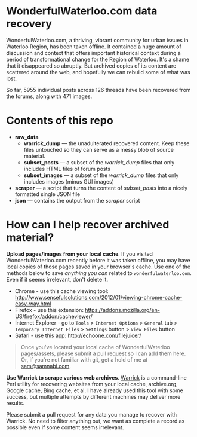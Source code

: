 WonderfulWaterloo.com data recovery
===========================

WonderfulWaterloo.com, a thriving, vibrant community for urban issues in Waterloo Region, has been taken offline. It contained a huge amount of discussion and context that offers important historical context during a period of transformational change for the Region of Waterloo. It's a shame that it disappeared so abruptly. But archived copies of its content are scattered around the web, and hopefully we can rebuild some of what was lost.

So far, 5955 individual posts across 126 threads have been recovered from the forums, along with 471 images.

Contents of this repo
=========================

- **raw_data**
	- **warrick_dump** — the unadulterated recovered content. Keep these files untouched so they can serve as a messy blob of source material.
	- **subset_posts** — a subset of the *warrick_dump* files that only includes HTML files of forum posts
	- **subset_images** — a subset of the *warrick_dump* files that only includes images (minus GUI images)
- **scraper** — a script that turns the content of *subset_posts* into a nicely formatted single JSON file
- **json** — contains the output from the *scraper* script

How can I help recover archived material?
===============

**Upload pages/images from your local cache**. If you visited WonderfulWaterloo.com recently before it was taken offline, you may have local copies of those pages saved in your browser's cache. Use one of the methods below to save *anything you can* related to `wonderfulwaterloo.com`. Even if it seems irrelevant, don't delete it.

- Chrome - use this cache viewing tool: http://www.sensefulsolutions.com/2012/01/viewing-chrome-cache-easy-way.html
- Firefox - use this extension: https://addons.mozilla.org/en-US/firefox/addon/cacheviewer/
- Internet Explorer - go to `Tools` > `Internet Options` > `General` tab > `Temporary Internet Files` > `Settings` button > `View Files` button
- Safari - use this app: http://echoone.com/filejuicer/

> Once you've located your local cache of WonderfulWaterloo pages/assets, please submit a pull request so I can add them here. Or, if you're not familiar with git, get a hold of me at sam@samnabi.com.

**Use Warrick to scrape various web archives**. [Warrick](https://code.google.com/p/warrick/wiki/About_Warrick) is a command-line Perl utility for recovering websites from your local cache, archive.org, Google cache, Bing cache, et al. I have already used this tool with some success, but multiple attempts by different machines may deliver more results.

Please submit a pull request for any data you manage to recover with Warrick. No need to filter anything out, we want as complete a record as possible even if some content seems irrelevant.